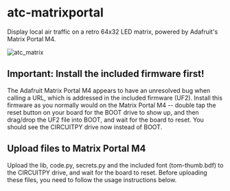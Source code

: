 # atc-matrixportal
Display local air traffic on a retro 64x32 LED matrix, powered by Adafruit's Matrix Portal M4.

![atc_matrix](https://user-images.githubusercontent.com/16847660/182083309-c92dc9a3-b443-4912-87bd-5bb552238625.png)

## Important: Install the included firmware first!
The Adafruit Matrix Portal M4 appears to have an unresolved bug when calling a URL, which is addressed in the included firmware (UF2). Install this firmware as you normally would on the Matrix Portal M4 -- double tap the reset button on your board for the BOOT drive to show up, and then drag/drop the UF2 file into BOOT, and wait for the board to reset. You should see the CIRCUITPY drive now instead of BOOT.

## Upload files to Matrix Portal M4
Upload the lib, code.py, secrets.py and the included font (tom-thumb.bdf) to the CIRCUITPY drive, and wait for the board to reset. Before uploading these files, you need to follow the usage instructions below.


